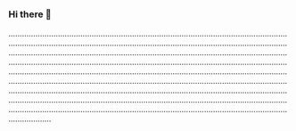 ### Hi there 👋

...............................................................................................................................................................................................................................................................................................................................................................................................................................................................................................................................................................................................................................................................................................................................................................................................................................................................................................................................................................................................................................................................................................................................................................................